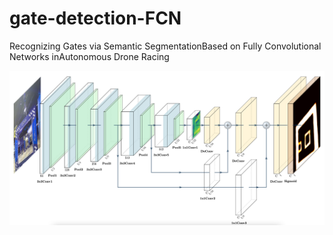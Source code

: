 # gate-detection-FCN

Recognizing Gates via Semantic SegmentationBased on Fully Convolutional Networks inAutonomous Drone Racing

![FCN-8s](./figures/FCN-8s.png)
